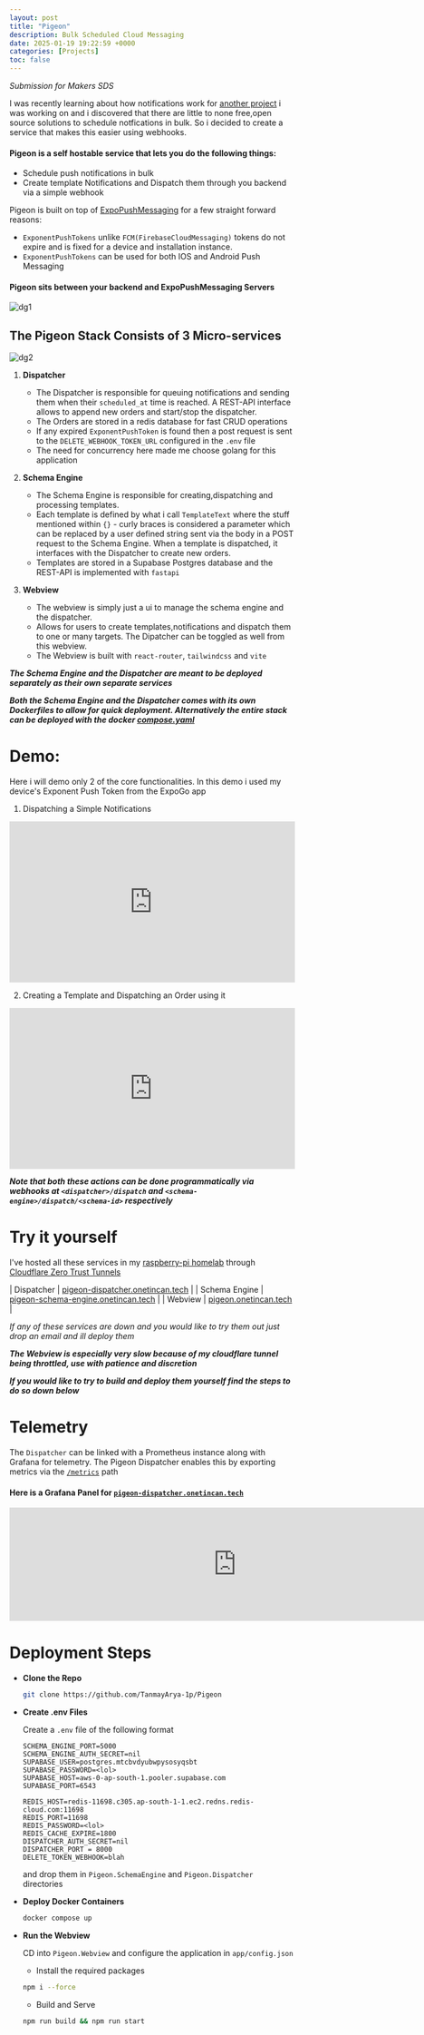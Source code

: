 ```yaml
---
layout: post
title: "Pigeon"
description: Bulk Scheduled Cloud Messaging
date: 2025-01-19 19:22:59 +0000
categories: [Projects]
toc: false
---
```


*Submission for Makers SDS*


I was recently learning about how notifications work for [another project](https://github.com/TanmayArya-1p/CPsched) i was working on and i discovered that there are little to none free,open source solutions to schedule notfications in bulk. So i decided to create a service that makes this easier using webhooks.

#### Pigeon is a self hostable service that lets you do the following things:
- Schedule push notifications in bulk
- Create template Notifications and Dispatch them through you backend via a simple webhook


Pigeon is built on top of [ExpoPushMessaging](https://docs.expo.dev/push-notifications/sending-notifications/) for a few straight forward reasons:
- `ExponentPushTokens` unlike `FCM(FirebaseCloudMessaging)` tokens do not expire and is fixed for a device and installation instance.
- `ExponentPushTokens` can be used for both IOS and Android Push Messaging

#### Pigeon sits between your backend and ExpoPushMessaging Servers


<img src="/assets/img/dg1.jpg" alt="dg1" style="">




## The Pigeon Stack Consists of 3 Micro-services

<img src="/assets/img/dg2.jpg" alt="dg2" style="">


1. **Dispatcher**
    - The Dispatcher is responsible for queuing notifications and sending them when their `scheduled_at` time is reached. A REST-API interface allows to append new orders and start/stop the dispatcher.
    - The Orders are stored in a redis database for fast CRUD operations
    - If any expired `ExponentPushToken` is found then a post request is sent to the `DELETE_WEBHOOK_TOKEN_URL` configured in the `.env` file
    - The need for concurrency here made me choose golang for this application

2. **Schema Engine**
    - The Schema Engine is responsible for creating,dispatching and processing templates.
    - Each template is defined by what i call `TemplateText` where the stuff mentioned within `{}` - curly braces is considered a parameter which can be replaced by a user defined string sent via the body in a POST request to the Schema Engine. When a template is dispatched, it interfaces with the Dispatcher to create new orders.
    - Templates are stored in a Supabase Postgres database and the REST-API is implemented with `fastapi`
3. **Webview**
    - The webview is simply just a ui to manage the schema engine and the dispatcher.
    - Allows for users to create templates,notifications and dispatch them to one or many targets. The Dipatcher can be toggled as well from this webview.
    - The Webview is built with `react-router`, `tailwindcss` and `vite` 



***The Schema Engine and the Dispatcher are meant to be deployed separately as their own separate services***

***Both the Schema Engine and the Dispatcher comes with its own Dockerfiles to allow for quick deployment. Alternatively the entire stack can be deployed with the docker [compose.yaml](https://github.com/TanmayArya-1p/Pigeon/blob/main/compose.yaml)***


# Demo:

Here i will demo only 2 of the core functionalities.
In this demo i used my device's Exponent Push Token from the ExpoGo app

1. Dispatching a Simple Notifications
<div style="padding:56.25% 0 0 0;position:relative;"><iframe src="https://player.vimeo.com/video/1048411296?badge=0&amp;autopause=0&amp;player_id=0&amp;app_id=58479" frameborder="0" allow="autoplay; fullscreen; picture-in-picture; clipboard-write; encrypted-media" style="position:absolute;top:0;left:0;width:100%;height:100%;" title="vd1"></iframe></div><script src="https://player.vimeo.com/api/player.js"></script>


2. Creating a Template and Dispatching an Order using it

<div style="padding:56.25% 0 0 0;position:relative;"><iframe src="https://player.vimeo.com/video/1048411311?badge=0&amp;autopause=0&amp;player_id=0&amp;app_id=58479" frameborder="0" allow="autoplay; fullscreen; picture-in-picture; clipboard-write; encrypted-media" style="position:absolute;top:0;left:0;width:100%;height:100%;" title="vd2"></iframe></div><script src="https://player.vimeo.com/api/player.js"></script>



***Note that both these actions can be done programmatically via webhooks at `<dispatcher>/dispatch` and `<schema-engine>/dispatch/<schema-id>` respectively***


# Try it yourself

I've hosted all these services in my [raspberry-pi homelab](https://onetincan.tech/headq) through [Cloudflare Zero Trust Tunnels](https://developers.cloudflare.com/cloudflare-one/)


| Dispatcher    | <a href="https://pigeon-dispatcher.onetincan.tech/status">pigeon-dispatcher.onetincan.tech<a> |
| Schema Engine    | <a href="https://pigeon-schema-engine.onetincan.tech/docs">pigeon-schema-engine.onetincan.tech<a> |
| Webview |  <a href="https://pigeon.onetincan.tech">pigeon.onetincan.tech<a>    |

*If any of these services are down and you would like to try them out just drop an email and ill deploy them*

***The Webview is especially very slow because of my cloudflare tunnel being throttled, use with patience and discretion***

***If you would like to try to build and deploy them yourself find the steps to do so down below***

# Telemetry

The `Dispatcher` can be linked with a Prometheus instance along with Grafana for telemetry. The Pigeon Dispatcher enables this by exporting metrics via the [`/metrics`](https://pigeon-dispatcher.onetincan.tech/metrics) path

#### Here is a Grafana Panel for [`pigeon-dispatcher.onetincan.tech`](pigeon-dispatcher.onetincan.tech)

<iframe src="https://grafana.onetincan.tech/d-solo/de8rx9snw3cw0f/pigeon?orgId=1&from=1737334640426&to=1737335540426&timezone=browser&theme=dark&panelId=1&__feature.dashboardSceneSolo" width="800" height="200" frameborder="0"></iframe>



# Deployment Steps


- **Clone the Repo**
    ```bash
    git clone https://github.com/TanmayArya-1p/Pigeon
    ```

- **Create .env Files**

    Create a `.env` file of the following format 
    ```
    SCHEMA_ENGINE_PORT=5000
    SCHEMA_ENGINE_AUTH_SECRET=nil
    SUPABASE_USER=postgres.mtcbvdyubwpysosyqsbt
    SUPABASE_PASSWORD=<lol>
    SUPABASE_HOST=aws-0-ap-south-1.pooler.supabase.com
    SUPABASE_PORT=6543

    REDIS_HOST=redis-11698.c305.ap-south-1-1.ec2.redns.redis-cloud.com:11698
    REDIS_PORT=11698
    REDIS_PASSWORD=<lol>    
    REDIS_CACHE_EXPIRE=1800
    DISPATCHER_AUTH_SECRET=nil
    DISPATCHER_PORT = 8000
    DELETE_TOKEN_WEBHOOK=blah
    ```
    and drop them in `Pigeon.SchemaEngine` and `Pigeon.Dispatcher` directories



- **Deploy Docker Containers**
    ```bash
    docker compose up
    ```
- **Run the Webview**

    CD into `Pigeon.Webview` and configure the application in `app/config.json`

    - Install the required packages

    ```bash
    npm i --force
    ```

    - Build and Serve

    ```bash
    npm run build && npm run start
    ```





